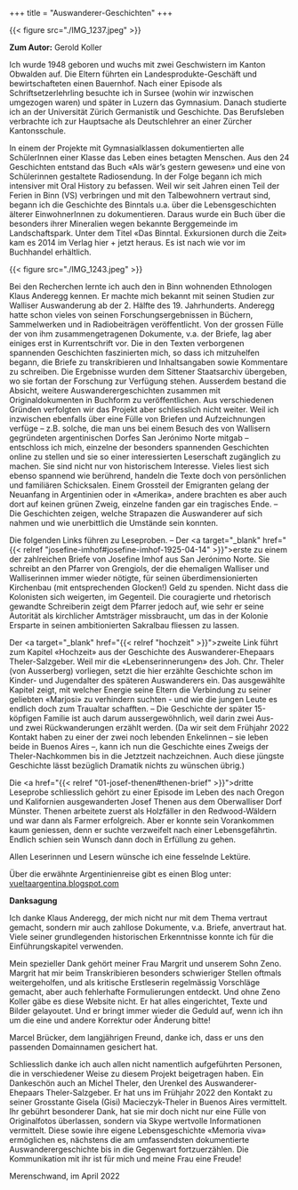 +++
title = "Auswanderer-Geschichten"
+++

{{< figure src="./IMG_1237.jpeg" >}}

**Zum Autor:** Gerold Koller

Ich wurde 1948 geboren und wuchs mit zwei Geschwistern im Kanton Obwalden auf. Die Eltern führten ein Landesprodukte-Geschäft und bewirtschafteten einen Bauernhof. Nach einer Episode als Schriftsetzerlehrling besuchte ich in Sursee (wohin wir inzwischen umgezogen waren) und später in Luzern das Gymnasium. Danach studierte ich an der Universität Zürich Germanistik und Geschichte. Das Berufsleben verbrachte ich zur Hauptsache als Deutschlehrer an einer Zürcher Kantonsschule.
 
In einem der Projekte mit Gymnasialklassen dokumentierten alle SchülerInnen einer Klasse das Leben eines betagten Menschen. Aus den 24 Geschichten entstand das Buch «Als wär’s gestern gewesen» und eine von Schülerinnen gestaltete Radiosendung. In der Folge begann ich mich intensiver mit Oral History zu befassen. Weil wir seit Jahren einen Teil der Ferien in Binn (VS) verbringen und mit den Talbewohnern vertraut sind, begann ich die Geschichte des Binntals u.a. über die Lebensgeschichten älterer EinwohnerInnen zu dokumentieren. Daraus wurde ein Buch über die besonders ihrer Mineralien wegen bekannte Berggemeinde im Landschaftspark. Unter dem Titel «Das Binntal. Exkursionen durch die Zeit» kam es 2014 im Verlag hier + jetzt heraus. Es ist nach wie vor im Buchhandel erhältlich.
 
{{< figure src="./IMG_1243.jpeg" >}}

Bei den Recherchen lernte ich auch den in Binn wohnenden Ethnologen Klaus Anderegg kennen. Er machte mich bekannt mit seinen Studien zur Walliser Auswanderung ab der 2. Hälfte des 19. Jahrhunderts. Anderegg hatte schon vieles von seinen Forschungsergebnissen in Büchern, Sammelwerken und in Radiobeiträgen veröffentlicht. Von der grossen Fülle der von ihm zusammengetragenen Dokumente, v.a. der Briefe, lag aber einiges erst in Kurrentschrift vor. Die in den Texten verborgenen spannenden Geschichten faszinierten mich, so dass ich mitzuhelfen begann, die Briefe zu transkribieren und Inhaltsangaben sowie Kommentare zu schreiben. Die Ergebnisse wurden dem Sittener Staatsarchiv übergeben, wo sie fortan der Forschung zur Verfügung stehen. Ausserdem bestand die Absicht, weitere Auswanderergeschichten zusammen mit Originaldokumenten in Buchform zu veröffentlichen. Aus verschiedenen Gründen verfolgten wir das Projekt aber schliesslich nicht weiter. Weil ich inzwischen ebenfalls über eine Fülle von Briefen und Aufzeichnungen verfüge – z.B. solche, die man uns bei einem Besuch des von Wallisern gegründeten argentinischen Dorfes San Jerónimo Norte mitgab – entschloss ich mich, einzelne der besonders spannenden Geschichten online zu stellen und sie so einer interessierten Leserschaft zugänglich zu machen. Sie sind nicht nur von historischem Interesse. Vieles liest sich ebenso spannend wie berührend, handeln die Texte doch von persönlichen und familiären Schicksalen. Einem Grossteil der Emigranten gelang der Neuanfang in Argentinien oder in «Amerika», andere brachten es aber auch dort auf keinen grünen Zweig, einzelne fanden gar ein tragisches Ende. – Die Geschichten zeigen, welche Strapazen die Auswanderer auf sich nahmen und wie unerbittlich die Umstände sein konnten.
 
Die folgenden Links führen zu Leseproben. – Der <a target="_blank" href="{{< relref "josefine-imhof#josefine-imhof-1925-04-14" >}}">erste</a> zu einem der zahlreichen Briefe von Josefine Imhof aus San Jerónimo Norte. Sie schreibt an den Pfarrer von Grengiols, der die ehemaligen Walliser und Walliserinnen immer wieder nötigte, für seinen überdimensionierten Kirchenbau (mit entsprechenden Glocken!) Geld zu spenden. Nicht dass die Kolonisten sich weigerten, im Gegenteil. Die couragierte und rhetorisch gewandte Schreiberin zeigt dem Pfarrer jedoch auf, wie sehr er seine Autorität als kirchlicher Amtsträger missbraucht, um das in der Kolonie Ersparte in seinen ambitionierten Sakralbau fliessen zu lassen.
 
Der <a target="_blank" href="{{< relref "hochzeit" >}}">zweite Link</a> führt zum Kapitel «Hochzeit» aus der Geschichte des Auswanderer-Ehepaars Theler-Salzgeber. Weil mir die «Lebenserinnerungen» des Joh. Chr. Theler (von Ausserberg) vorliegen, setzt die hier erzählte Geschichte schon im Kinder- und Jugendalter des späteren Auswanderers ein. Das ausgewählte Kapitel zeigt, mit welcher Energie seine Eltern die Verbindung zu seiner geliebten «Marjosi» zu verhindern suchten - und wie die jungen Leute es endlich doch zum Traualtar schafften. – Die Geschichte der später 15-köpfigen Familie ist auch darum aussergewöhnlich, weil darin zwei Aus- und zwei Rückwanderungen erzählt werden. (Da wir seit dem Frühjahr 2022 Kontakt haben zu einer der zwei noch lebenden Enkelinnen – sie leben beide in Buenos Aires –, kann ich nun die Geschichte eines Zweigs der Theler-Nachkommen bis in die Jetztzeit nachzeichnen. Auch diese jüngste Geschichte lässt bezüglich Dramatik nichts zu wünschen übrig.)
 
Die <a href="{{< relref "01-josef-thenen#thenen-brief" >}}">dritte Leseprobe</a> schliesslich gehört zu einer Episode im Leben des nach Oregon und Kalifornien ausgewanderten Josef Thenen aus dem Oberwalliser Dorf Münster. Thenen arbeitete zuerst als Holzfäller in den Redwood-Wäldern und war dann als Farmer erfolgreich. Aber er konnte sein Vorankommen kaum geniessen, denn er suchte verzweifelt nach einer Lebensgefährtin. Endlich schien sein Wunsch dann doch in Erfüllung zu gehen.
 
Allen Leserinnen und Lesern wünsche ich eine fesselnde Lektüre.
 
Über die erwähnte Argentinienreise gibt es einen Blog unter: <a href="https://vueltaargentina.blogspot.com" target="_blank">vueltaargentina.blogspot.com</a> 

**Danksagung**

Ich danke Klaus Anderegg, der mich nicht nur mit dem Thema vertraut gemacht, sondern mir auch zahllose Dokumente, v.a. Briefe, anvertraut hat. Viele seiner grundlegenden historischen Erkenntnisse konnte ich für die Einführungskapitel verwenden.

Mein spezieller Dank gehört meiner Frau Margrit und unserem Sohn Zeno. Margrit hat mir beim Transkribieren besonders schwieriger Stellen oftmals weitergeholfen, und als kritische Erstleserin regelmässig Vorschläge gemacht, aber auch fehlerhafte Formulierungen entdeckt.
Und ohne Zeno Koller gäbe es diese Website nicht. Er hat alles eingerichtet, Texte und Bilder gelayoutet. Und er bringt immer wieder die Geduld auf, wenn ich ihn um die eine und andere Korrektur oder Änderung bitte!

Marcel Brücker, dem langjährigen Freund, danke ich, dass er uns den passenden Domainnamen gesichert hat.

Schliesslich danke ich auch allen nicht namentlich aufgeführten Personen, die in verschiedener Weise zu diesem Projekt beigetragen haben. Ein Dankeschön auch an Michel Theler, den Urenkel des Auswanderer-Ehepaars Theler-Salzgeber. Er hat uns im Frühjahr 2022 den Kontakt zu seiner Grosstante Gisela (Gisi) Macieczyk-Theler in Buenos Aires vermittelt. Ihr gebührt besonderer Dank, hat sie mir doch nicht nur eine Fülle von Originalfotos überlassen, sondern via Skype wertvolle Informationen vermittelt. Diese sowie ihre eigene Lebensgeschichte «Memoria viva» ermöglichen es, nächstens die am umfassendsten dokumentierte Auswanderergeschichte bis in die Gegenwart fortzuerzählen. Die Kommunikation mit ihr ist für mich und meine Frau eine Freude!  

Merenschwand, im April 2022  
